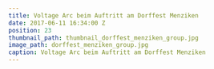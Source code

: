 ```yaml
---
title: Voltage Arc beim Auftritt am Dorffest Menziken
date: 2017-06-11 16:34:00 Z
position: 23
thumbnail_path: thumbnail_dorffest_menziken_group.jpg
image_path: dorffest_menziken_group.jpg
caption: Voltage Arc beim Auftritt am Dorffest Menziken
---
```

